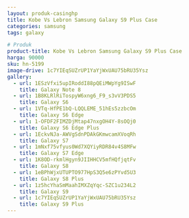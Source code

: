 ```yaml
---
layout: produk-casinghp
title: Kobe Vs Lebron Samsung Galaxy S9 Plus Case
categories: samsung
tags: galaxy

# Produk
product-title: Kobe Vs Lebron Samsung Galaxy S9 Plus Case
harga: 90000
sku: hn-5199
image-drive: 1c7YIEqSUZrUP1YaYjWxUAU75bRU35Ysz
gallery:
  - url: 1ESzVfxi5upIRoddI88pQEiMWpYg9ISwF
    title: Galaxy Note 8
  - url: 1B8KLRlRiTospyW6xng6_F9_s3vV3PDS5
    title: Galaxy S6
  - url: 1VTq-HfPE1bQ-LQQLEME_51hEs5zzbcOm
    title: Galaxy S6 Edge
  - url: 1-OFDF2FIMZDjMtap47nxgOH4Y-8sOQj0
    title: Galaxy S6 Edge Plus
  - url: 1EckvNJa-AWVgSdnPDAkGKmwcamXVoqRh
    title: Galaxy S7
  - url: 1mNxf75vfyus0Wd7XQYiyRDR84v4S8MFw
    title: Galaxy S7 Edge
  - url: 1K8OD-rkmlHgyn9JIIHHCV5mfHQfjqtFv
    title: Galaxy S8
  - url: 1eBPhWjxUTUPTO977HpS3Q5e6zPYvd5U3
    title: Galaxy S8 Plus
  - url: 1z5hcYhaSmMaahIMXZqYqc-SZC1u234L2
    title: Galaxy S9
  - url: 1c7YIEqSUZrUP1YaYjWxUAU75bRU35Ysz
    title: Galaxy S9 Plus
---
```

